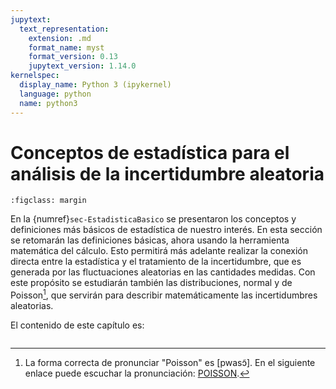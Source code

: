 ```yaml
---
jupytext:
  text_representation:
    extension: .md
    format_name: myst
    format_version: 0.13
    jupytext_version: 1.14.0
kernelspec:
  display_name: Python 3 (ipykernel)
  language: python
  name: python3
---
```


# Conceptos de estadística para el análisis de la incertidumbre aleatoria

```{figure} imagenes/normal.gif
:figclass: margin
```

En la {numref}`sec-EstadisticaBasico` se presentaron los conceptos y definiciones más básicos de estadística de nuestro interés. En esta sección se retomarán las definiciones básicas, ahora usando la herramienta matemática del cálculo. Esto permitirá más adelante realizar la conexión directa entre la estadística y el tratamiento de la incertidumbre, que es generada por las fluctuaciones aleatorias en las cantidades medidas. Con este propósito se estudiarán también las distribuciones, normal y de Poisson[^poisson], que servirán para describir matemáticamente las incertidumbres aleatorias.

[^poisson]: La forma correcta de pronunciar "Poisson" es [pwasɔ̃]. En el siguiente enlace puede escuchar la pronunciación: [POISSON](https://www.wordreference.com/fres/Poisson).

El contenido de este capítulo es:

```{tableofcontents}
```
